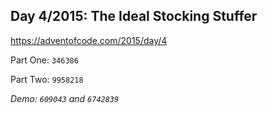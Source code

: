 ## Day 4/2015: The Ideal Stocking Stuffer

https://adventofcode.com/2015/day/4

Part One: `346386`

Part Two: `9958218`

*Demo: `609043` and `6742839`*